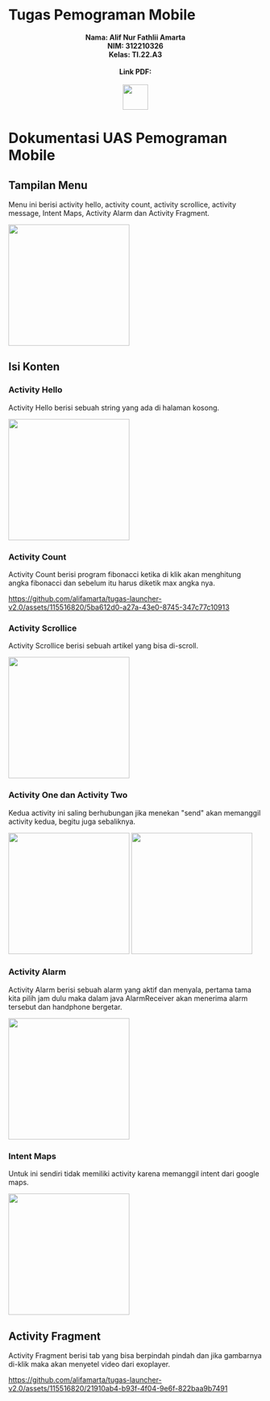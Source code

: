 # Tugas Pemograman Mobile

<div align="center"><b>Nama: Alif Nur Fathlii Amarta <br>
NIM: 312210326 <br>
Kelas: TI.22.A3 <br> <br>
Link PDF: <br> <br> <a href="https://drive.google.com/file/d/1DN__Fuc0QtjkK0HuDGd1auK9QsrvO2F9/view?usp=sharing"><img src ="https://github.com/alifamarta/tugas-launcher-v2.0/assets/115516820/d433a6f0-28db-4016-ad18-bcedff9039a1" width="50"></a>

</b></div>

# Dokumentasi UAS Pemograman Mobile
## Tampilan Menu
Menu ini berisi activity hello, activity count, activity scrollice, activity message, Intent Maps, Activity Alarm dan Activity Fragment.

<img src="https://github.com/alifamarta/tugas-launcher-v2.0/assets/115516820/7b4ccfd4-3fbe-4e9c-b813-6f68fe2e2789" width="240">

## Isi Konten
### Activity Hello 
Activity Hello berisi sebuah string yang ada di halaman kosong.

<img src="https://github.com/alifamarta/tugas-launcher-v2.0/assets/115516820/ea710585-404b-48a0-9ebf-9efef287fbcf" width="240">

### Activity Count 
Activity Count berisi program fibonacci ketika di klik akan menghitung angka fibonacci dan sebelum itu harus diketik max angka nya.

https://github.com/alifamarta/tugas-launcher-v2.0/assets/115516820/5ba612d0-a27a-43e0-8745-347c77c10913

### Activity Scrollice
Activity Scrollice berisi sebuah artikel yang bisa di-scroll.

<img src="https://github.com/alifamarta/tugas-launcher-v2.0/assets/115516820/ffc0e364-e289-4ece-9a4f-d74f3c67a485" width="240">

### Activity One dan Activity Two 
Kedua activity ini saling berhubungan jika menekan "send" akan memanggil activity kedua, begitu juga sebaliknya.

<img src="https://github.com/alifamarta/tugas-launcher-v2.0/assets/115516820/3b875475-fabe-4047-a16c-999624201754" width="240">
<img src="https://github.com/alifamarta/tugas-launcher-v2.0/assets/115516820/190da5cd-5e88-404a-a5a8-646d65889241" width="240">

### Activity Alarm
Activity Alarm berisi sebuah alarm yang aktif dan menyala, pertama tama kita pilih jam dulu maka dalam java AlarmReceiver akan menerima alarm tersebut dan handphone bergetar.

<img src="https://github.com/alifamarta/tugas-launcher-v2.0/assets/115516820/88703223-9116-4839-94f3-ec7f080775d6" width="240">

### Intent Maps
Untuk ini sendiri tidak memiliki activity karena memanggil intent dari google maps.

<img src="https://github.com/alifamarta/tugas-launcher-v2.0/assets/115516820/de8416bd-a36d-42b1-ae7b-ab2677a86eeb" width="240">

## Activity Fragment
Activity Fragment berisi tab yang bisa berpindah pindah dan jika gambarnya di-klik maka akan menyetel video dari exoplayer.

https://github.com/alifamarta/tugas-launcher-v2.0/assets/115516820/21910ab4-b93f-4f04-9e6f-822baa9b7491
